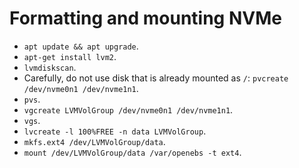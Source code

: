 # Formatting and mounting NVMe

- `apt update && apt upgrade`.
- `apt-get install lvm2`.
- `lvmdiskscan`.
- Carefully, do not use disk that is already mounted as `/`: `pvcreate /dev/nvme0n1 /dev/nvme1n1`.
- `pvs`.
- `vgcreate LVMVolGroup /dev/nvme0n1 /dev/nvme1n1`.
- `vgs`.
- `lvcreate -l 100%FREE -n data LVMVolGroup`.
- `mkfs.ext4 /dev/LVMVolGroup/data`.
- `mount /dev/LVMVolGroup/data /var/openebs -t ext4`.

